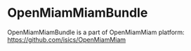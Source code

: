 # OpenMiamMiamBundle
OpenMiamMiamBundle is a part of OpenMiamMiam platform: https://github.com/isics/OpenMiamMiam
